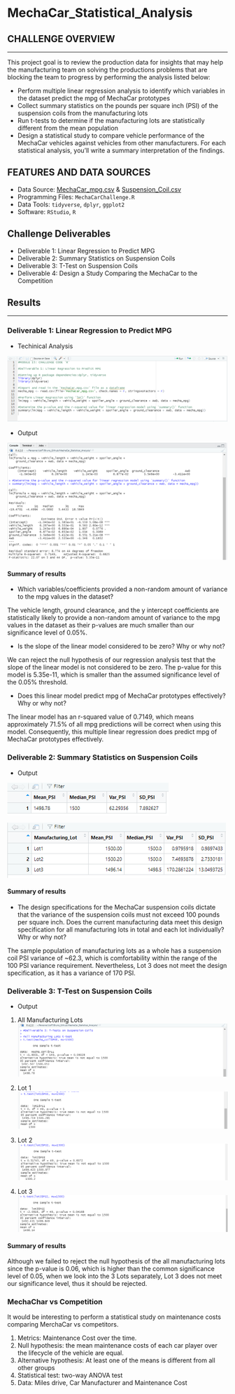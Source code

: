 # MechaCar_Statistical_Analysis

## CHALLENGE OVERVIEW
---
This project goal is to review the production data for insights that may help the manufacturing team on solving the productions problems that are blocking the team to progress by performing the analysis listed below:
- Perform multiple linear regression analysis to identify which variables in the dataset predict the mpg of MechaCar prototypes
- Collect summary statistics on the pounds per square inch (PSI) of the suspension coils from the manufacturing lots
- Run t-tests to determine if the manufacturing lots are statistically different from the mean population
- Design a statistical study to compare vehicle performance of the MechaCar vehicles against vehicles from other manufacturers. For each statistical analysis, you’ll write a summary interpretation of the findings.

## FEATURES AND DATA SOURCES
- Data Source: [MechaCar_mpg.csv](https://github.com/Bruno-OGSilva/MechaCar_Statistical_Analysis/blob/cca52460cf746099a036cadcc4fbf88822f34f18/MechaCar_mpg.csv) & [Suspension_Coil.csv](https://github.com/Bruno-OGSilva/MechaCar_Statistical_Analysis/blob/cca52460cf746099a036cadcc4fbf88822f34f18/Suspension_Coil.csv)
- Programming Files: `MechaCarChallenge.R`
-  Data Tools: `tidyverse`, `dplyr`, `ggplot2`
-  Software: `RStudio`, `R`

## Challenge Deliverables
- Deliverable 1: Linear Regression to Predict MPG
- Deliverable 2: Summary Statistics on Suspension Coils
- Deliverable 3: T-Test on Suspension Coils
- Deliverable 4: Design a Study Comparing the MechaCar to the Competition


## Results
---

### Deliverable 1: Linear Regression to Predict MPG

- Techinical Analysis

![](https://github.com/Bruno-OGSilva/MechaCar_Statistical_Analysis/blob/cca52460cf746099a036cadcc4fbf88822f34f18/Assets/Deliverable%201-I.png)

- Output

![](https://github.com/Bruno-OGSilva/MechaCar_Statistical_Analysis/blob/cca52460cf746099a036cadcc4fbf88822f34f18/Assets/Deliverable%201-II.png)

#### Summary of results

- Which variables/coefficients provided a non-random amount of variance to the mpg values in the dataset?

The vehicle length, ground clearance, and the y intercept coefficients are statistically likely to provide a non-random amount of variance to the mpg values in the dataset as their p-values are much smaller than our significance level of 0.05%.

- Is the slope of the linear model considered to be zero? Why or why not?

We can reject the null hypothesis of our regression analysis test that the slope of the linear model is not considered to be zero. The p-value for this model is 5.35e-11, which is smaller than the assumed significance level of the 0.05% threshold.

- Does this linear model predict mpg of MechaCar prototypes effectively? Why or why not?

The linear model has an r-squared value of 0.7149, which means approximately 71.5% of all mpg predictions will be correct when using this model. Consequently, this multiple linear regression does predict mpg of MechaCar prototypes effectively.



### Deliverable 2: Summary Statistics on Suspension Coils

- Output

![](https://github.com/Bruno-OGSilva/MechaCar_Statistical_Analysis/blob/cca52460cf746099a036cadcc4fbf88822f34f18/Assets/Deliverable%202-I.png)

![](https://github.com/Bruno-OGSilva/MechaCar_Statistical_Analysis/blob/cca52460cf746099a036cadcc4fbf88822f34f18/Assets/Deliverable%202-II.png)

#### Summary of results

- The design specifications for the MechaCar suspension coils dictate that the variance of the suspension coils must not exceed 100 pounds per square inch. Does the current manufacturing data meet this design specification for all manufacturing lots in total and each lot individually? Why or why not?

The sample population of manufacturing lots as a whole has a suspension coil PSI variance of ~62.3, which is comfortability within the range of the 100 PSI variance requirement. Nevertheless, Lot 3 does not meet the design specification, as it has a variance of 170 PSI.

### Deliverable 3: T-Test on Suspension Coils

- Output

1. All Manufacturing Lots
![](https://github.com/Bruno-OGSilva/MechaCar_Statistical_Analysis/blob/cca52460cf746099a036cadcc4fbf88822f34f18/Assets/Deliverable%203-I.png)

2. Lot 1
![](https://github.com/Bruno-OGSilva/MechaCar_Statistical_Analysis/blob/cca52460cf746099a036cadcc4fbf88822f34f18/Assets/Deliverable%203-II.png)

3. Lot 2
![](https://github.com/Bruno-OGSilva/MechaCar_Statistical_Analysis/blob/cca52460cf746099a036cadcc4fbf88822f34f18/Assets/Deliverable%203-III.png)

4. Lot 3
![](https://github.com/Bruno-OGSilva/MechaCar_Statistical_Analysis/blob/cca52460cf746099a036cadcc4fbf88822f34f18/Assets/Deliverable%203-IV.png)

#### Summary of results

Although we failed to reject the null hypothesis of the all manufacturing lots since the p-value is 0.06, which is higher than the common significance level of 0.05, when we look into the 3 Lots separately, Lot 3 does not meet our significance level, thus it should be rejected.

### MechaChar vs Competition

It would be interesting to perform a statistical study on maintenance costs comparing MerchaCar vs competitors.

1. Metrics: Maintenance Cost over the time.
2. Null hypothesis:  the mean maintenance costs of each car player over the lifecycle of the vehicle are equal.
3. Alternative hypothesis: At least one of the means is different from all other groups
4. Statistical test: two-way ANOVA test
5. Data: Miles drive, Car Manufacturer and Maintenance Cost

